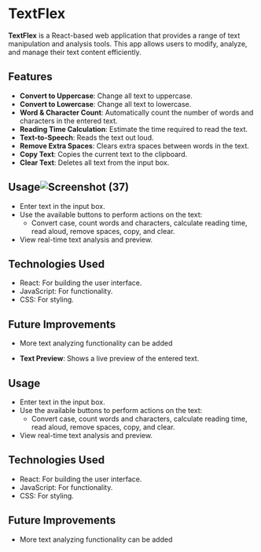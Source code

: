 

# TextFlex

**TextFlex** is a React-based web application that provides a range of text manipulation and analysis tools. This app allows users to modify, analyze, and manage their text content efficiently.

## Features

- **Convert to Uppercase**: Change all text to uppercase.
- **Convert to Lowercase**: Change all text to lowercase.
- **Word & Character Count**: Automatically count the number of words and characters in the entered text.
- **Reading Time Calculation**: Estimate the time required to read the text.
- **Text-to-Speech**: Reads the text out loud.
- **Remove Extra Spaces**: Clears extra spaces between words in the text.
- **Copy Text**: Copies the current text to the clipboard.
- **Clear Text**: Deletes all text from the input box.


## Usage![Screenshot (37)](https://github.com/user-attachments/assets/da818cbf-1bf4-415b-8707-8d089b52c8a2)


- Enter text in the input box.
- Use the available buttons to perform actions on the text:
  - Convert case, count words and characters, calculate reading time, read aloud, remove spaces, copy, and clear.
- View real-time text analysis and preview.

## Technologies Used
- React: For building the user interface.
- JavaScript: For functionality.
- CSS: For styling.
## Future Improvements
- More text analyzing functionality can be added

- **Text Preview**: Shows a live preview of the entered text.

## Usage

- Enter text in the input box.
- Use the available buttons to perform actions on the text:
  - Convert case, count words and characters, calculate reading time, read aloud, remove spaces, copy, and clear.
- View real-time text analysis and preview.

## Technologies Used
- React: For building the user interface.
- JavaScript: For functionality.
- CSS: For styling.
## Future Improvements
- More text analyzing functionality can be added
